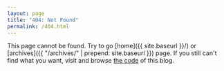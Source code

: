 ```yaml
---
layout: page
title: "404: Not Found"
permalink: /404.html
---
```


This page cannot be found. Try to go [home]({{ site.baseurl }}/) or
[archives]({{ "/archives/" | prepend: site.baseurl }}) page. If you still can't
find what you want, visit and browse
[the code](https://github.com/yous/yous.be) of this blog.
